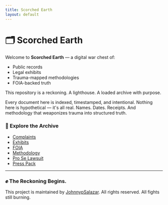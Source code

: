 ```yaml
---
title: Scorched Earth
layout: default
---
```


# 🗂️ Scorched Earth

Welcome to **Scorched Earth** — a digital war chest of:

- Public records
- Legal exhibits
- Trauma-mapped methodologies
- FOIA-backed truth

This repository is a reckoning. A lighthouse. A loaded archive with purpose.

Every document here is indexed, timestamped, and intentional. Nothing here is hypothetical — it's all real. Names. Dates. Receipts. And methodology that weaponizes trauma into structured truth.

### 🔗 Explore the Archive

- [Complaints](../Complaints)
- [Exhibits](../Exhibits)
- [FOIA](../FOIA)
- [Methodology](../Methodology)
- [Pro Se Lawsuit](../ProSe_Lawsuit)
- [Press Pack](../PressPack)

---

### ✊ The Reckoning Begins.

This project is maintained by [JohnnypSalazar](https://github.com/JohnnypSalazar). All rights reserved. All fights still burning.
